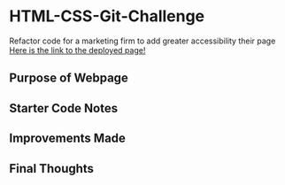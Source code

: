 # HTML-CSS-Git-Challenge
Refactor code for a marketing firm to add greater accessibility their page
[Here is the link to the deployed page!](https://eclevela-1234.github.io/HTML-CSS-Git-Challenge/)

## Purpose of Webpage

## Starter Code Notes

## Improvements Made

## Final Thoughts
